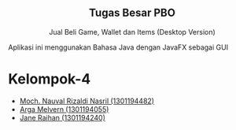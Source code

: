 <p align="center">
 <h2 align="center">Tugas Besar PBO</h2>
 <p align="center">Jual Beli Game, Wallet dan Items (Desktop Version)</p>
</p>

<p>
 Aplikasi ini menggunakan Bahasa Java dengan JavaFX sebagai GUI
</p>

# Kelompok-4

- [Moch. Nauval Rizaldi Nasril (1301194482)](https://github.com/Muvazana)
- [Arga Melvern (1301194055)](https://github.com/ArgaMelvern)
- [Jane Raihan (1301194240)]()
